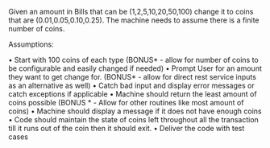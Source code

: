 Given an amount in Bills that can be (1,2,5,10,20,50,100) change it to coins that are (0.01,0.05,0.10,0.25). The machine needs to assume there is a finite number of coins.
 
Assumptions:
 
•	Start with 100 coins of each type (BONUS* - allow for number of coins to be configurable and easily changed if needed)
•	Prompt User for an amount they want to get change for. (BONUS* -  allow for direct rest service inputs as an alternative as well)
•	Catch bad input and display error messages or catch exceptions if applicable
•	Machine should return the least amount of coins possible (BONUS * - Allow for other routines like most amount of coins)
•	Machine should display a message if it does not have enough coins
•	Code should maintain the state of coins left throughout all the transaction till it runs out of the coin then it should exit.
•	Deliver the code with test cases
